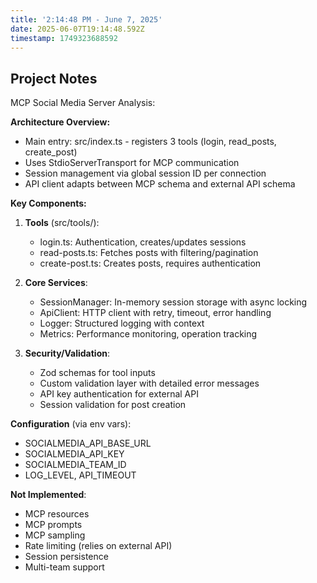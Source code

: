 ```yaml
---
title: '2:14:48 PM - June 7, 2025'
date: 2025-06-07T19:14:48.592Z
timestamp: 1749323688592
---
```


## Project Notes

MCP Social Media Server Analysis:

**Architecture Overview:**

- Main entry: src/index.ts - registers 3 tools (login, read_posts, create_post)
- Uses StdioServerTransport for MCP communication
- Session management via global session ID per connection
- API client adapts between MCP schema and external API schema

**Key Components:**

1. **Tools** (src/tools/):

   - login.ts: Authentication, creates/updates sessions
   - read-posts.ts: Fetches posts with filtering/pagination
   - create-post.ts: Creates posts, requires authentication

2. **Core Services**:

   - SessionManager: In-memory session storage with async locking
   - ApiClient: HTTP client with retry, timeout, error handling
   - Logger: Structured logging with context
   - Metrics: Performance monitoring, operation tracking

3. **Security/Validation**:
   - Zod schemas for tool inputs
   - Custom validation layer with detailed error messages
   - API key authentication for external API
   - Session validation for post creation

**Configuration** (via env vars):

- SOCIALMEDIA_API_BASE_URL
- SOCIALMEDIA_API_KEY
- SOCIALMEDIA_TEAM_ID
- LOG_LEVEL, API_TIMEOUT

**Not Implemented**:

- MCP resources
- MCP prompts
- MCP sampling
- Rate limiting (relies on external API)
- Session persistence
- Multi-team support
